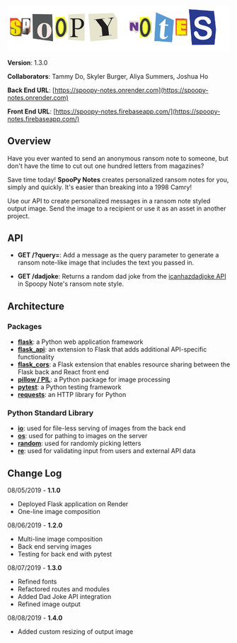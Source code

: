 ![spoopy notes in magazine cut-out style](app/assets/spoopy_notes.png)

**Version**: 1.3.0

**Collaborators**: Tammy Do, Skyler Burger, Aliya Summers, Joshua Ho 

**Back End URL**: [https://spoopy-notes.onrender.com](https://spoopy-notes.onrender.com)

**Front End URL**: [https://spoopy-notes.firebaseapp.com/](https://spoopy-notes.firebaseapp.com/)

## Overview
Have you ever wanted to send an anonymous ransom note to someone, but don't have the time to cut out one hundred letters from magazines?   

Save time today! **SpooPy Notes** creates personalized ransom notes for you, simply and quickly. It's easier than breaking into a 1998 Camry!

Use our API to create personalized messages in a ransom note styled output image. Send the image to a recipient or use it as an asset in another project.

## API
- **GET /?query=**: Add a message as the query parameter to generate a ransom note-like image that includes the text you passed in.

- **GET /dadjoke**: Returns a random dad joke from the [icanhazdadjoke API](https://icanhazdadjoke.com/api) in Spoopy Note's ransom note style.

## Architecture
### Packages
- **[flask](https://pypi.org/project/Flask/)**: a Python web application framework
- **[flask_api](https://pypi.org/project/Flask-API/)**: an extension to Flask that adds additional API-specific functionality 
- **[flask_cors](https://pypi.org/project/Flask-Cors/)**: a Flask extension that enables resource sharing between the Flask back and React front end
- **[pillow / PIL](https://pypi.org/project/Pillow/)**: a Python package for image processing
- **[pytest](https://pypi.org/project/pytest/)**: a Python testing framework
- **[requests](https://pypi.org/project/requests/)**: an HTTP library for Python

### Python Standard Library
- **[io](https://docs.python.org/3/library/io.html)**: used for file-less serving of images from the back end
- **[os](https://docs.python.org/3/library/os.html)**: used for pathing to images on the server
- **[random](https://docs.python.org/3/library/random.html)**: used for randomly picking letters
- **[re](https://docs.python.org/3/library/re.html)**: used for validating input from users and external API data

## Change Log

08/05/2019 - **1.1.0**
- Deployed Flask application on Render
- One-line image composition

08/06/2019 - **1.2.0**
- Multi-line image composition
- Back end serving images
- Testing for back end with pytest

08/07/2019 - **1.3.0**
- Refined fonts
- Refactored routes and modules
- Added Dad Joke API integration
- Refined image output

08/08/2019 - **1.4.0**
- Added custom resizing of output image
